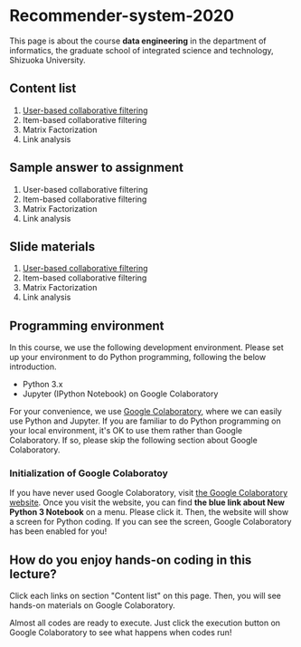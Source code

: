 # Recommender-system-2020
This page is about the course **data engineering** in the department of informatics, the graduate school of integrated science and technology, Shizuoka University.

## Content list
1. [User-based collaborative filtering](https://colab.research.google.com/github/trycycle/recommender-system-2020/blob/main/notebook/1c-user-based-cf.ipynb?hl=en)
2. Item-based collaborative filtering
3. Matrix Factorization
4. Link analysis

## Sample answer to assignment
1. User-based collaborative filtering
2. Item-based collaborative filtering
3. Matrix Factorization
4. Link analysis

## Slide materials
1. [User-based collaborative filtering]()
2. Item-based collaborative filtering
3. Matrix Factorization
4. Link analysis


## Programming environment
In this course, we use the following development environment. Please set up your environment to do Python programming, following the below introduction.
* Python 3.x
* Jupyter (IPython Notebook) on Google Colaboratory

For your convenience, we use [Google Colaboratory](https://colab.research.google.com/), where we can easily use Python and Jupyter.
If you are familiar to do Python programming on your local environment, it's OK to use them rather than Google Colaboratory.
If so, please skip the following section about Google Colaboratory.

### Initialization of Google Colaboratoy
If you have never used Google Colaboratory, visit [the Google Colaboratory website](https://colab.research.google.com/).
Once you visit the website, you can find **the blue link about New Python 3 Notebook** on a menu.
Please click it.
Then, the website will show a screen for Python coding.
If you can see the screen, Google Colaboratory has been enabled for you!


## How do you enjoy hands-on coding in this lecture?
Click each links on section "Content list" on this page. 
Then, you will see hands-on materials on Google Colaboratory.

Almost all codes are ready to execute.
Just click the execution button on Google Colaboratory to see what happens when codes run!
